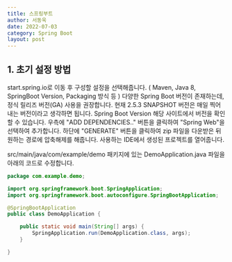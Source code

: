 ```yaml
---
title: 스프링부트
author: 서동욱
date: 2022-07-03
category: Spring Boot
layout: post
---
```


## **1. 초기 설정 방법**
start.spring.io로 이동 후 구성할 설정을 선택해줍니다. ( Maven, Java 8, SpringBoot Version, Packaging 방식 등 )
다양한 Spring Boot 버전이 존재하는데, 정식 릴리즈 버전(GA) 사용을 권장합니다. 현재 2.5.3
SNAPSHOT 버전은 매일 찍어내는 버전이라고 생각하면 됩니다.
Spring Boot Version 해당 사이트에서 버전을 확인할 수 있습니다.
우측에 "ADD DEPENDENCIES.." 버튼을 클릭하여 "Spring Web"을 선택하여 추가합니다.
하단에 "GENERATE" 버튼을 클릭하여 zip 파일을 다운받은 뒤 원하는 경로에 압축해제를 해줍니다.
사용하는 IDE에서 생성된 프로젝트를 열어줍니다.

src/main/java/com/example/demo 패키지에 있는 DemoApplication.java 파일을 아래의 코드로 수정합니다.
```java
package com.example.demo;

import org.springframework.boot.SpringApplication;
import org.springframework.boot.autoconfigure.SpringBootApplication;

@SpringBootApplication
public class DemoApplication {

	public static void main(String[] args) {
		SpringApplication.run(DemoApplication.class, args);
	}

}
```